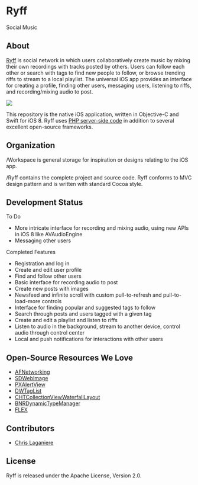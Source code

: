Ryff
====

Social Music

## About

[Ryff](https://github.com/RyffProject) is social network in which users collaboratively create music by mixing their own recordings with tracks posted by others. Users can follow each other or search with tags to find new people to follow, or browse trending riffs to stream to a local playlist. The universal iOS app provides an interface for creating a profile, finding other users, messaging users, listening to riffs, and recording/mixing audio to post.

<img src="http://i.imgur.com/ugFml74.png"></img>

This repository is the native iOS application, written in Objective-C and Swift for iOS 8. Ryff uses [PHP server-side code](https://github.com/RyffProject/ryff-api) in addition to several excellent open-source frameworks.

## Organization

/Workspace is general storage for inspiration or designs relating to the iOS app.

/Ryff contains the complete project and source code. Ryff conforms to MVC design pattern and is written with standard Cocoa style. 

## Development Status

To Do
* More intricate interface for recording and mixing audio, using new APIs in iOS 8 like AVAudioEngine
* Messaging other users

Completed Features
* Registration and log in
* Create and edit user profile
* Find and follow other users
* Basic interface for recording audio to post
* Create new posts with images
* Newsfeed and infinite scroll with custom pull-to-refresh and pull-to-load-more controls
* Interface for finding popular and suggested tags to follow
* Search through posts and users tagged with a given tag
* Create and edit a playlist and listen to riffs
* Listen to audio in the background, stream to another device, control audio through control center
* Local and push notifications for interactions with other users

## Open-Source Resources We Love

* [AFNetworking](https://github.com/AFNetworking/AFNetworking)
* [SDWebImage](https://github.com/rs/SDWebImage)
* [PXAlertView](https://github.com/alexanderjarvis/PXAlertView)
* [DWTagList](https://github.com/domness/DWTagList)
* [CHTCollectionViewWaterfallLayout](https://github.com/chiahsien/CHTCollectionViewWaterfallLayout)
* [BNRDynamicTypeManager](https://github.com/bignerdranch/BNRDynamicTypeManager)
* [FLEX](https://github.com/Flipboard/FLEX)

## Contributors

* [Chris Laganiere](https://github.com/ChrisLaganiere)

## License

Ryff is released under the Apache License, Version 2.0.
